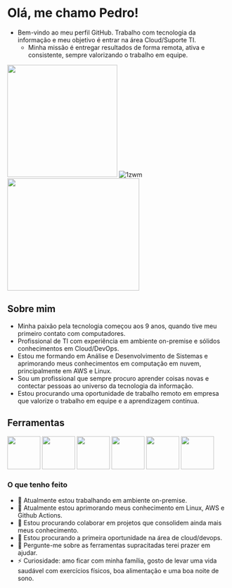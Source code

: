 # Olá, me chamo Pedro! 

- Bem-vindo ao meu perfil GitHub. Trabalho com tecnologia da informação e meu objetivo é entrar na área Cloud/Suporte TI.
  - Minha missão é entregar resultados de forma remota, ativa e consistente, sempre valorizando o trabalho em equipe.


<img src="https://media.giphy.com/media/ule4vhcY1xEKQ/giphy.gif" width='250' height='255'/> ![1zwm](https://github.com/pedr0prs/pedr0prs/assets/114702717/6f87c7fb-4c4a-496f-9720-b24e308cf6ac) <img src='https://media.giphy.com/media/WsRay6mTizlOVn3nts/giphy.gif' width='300' height='255'/> 



## Sobre mim
- Minha paixão pela tecnologia começou aos 9 anos, quando tive meu primeiro contato com computadores. 
- Profissional de TI com experiência em ambiente on-premise e sólidos conhecimentos em Cloud/DevOps.
- Estou me formando em Análise e Desenvolvimento de Sistemas e aprimorando meus conhecimentos em computação em nuvem, principalmente em AWS e Linux.
- Sou um profissional que sempre procuro aprender coisas novas e contectar pessoas ao universo da tecnologia da informação.
- Estou procurando uma oportunidade de trabalho remoto em empresa que valorize o trabalho em equipe e a aprendizagem contínua.


## Ferramentas
<img src="https://cdn.jsdelivr.net/gh/devicons/devicon/icons/linux/linux-original.svg" width="75" height="75" /> <img src="https://cdn.jsdelivr.net/gh/devicons/devicon/icons/bash/bash-original.svg" width="75" height="75"/> <img src="https://cdn.jsdelivr.net/gh/devicons/devicon/icons/python/python-original-wordmark.svg" width="75" height="75" />  <img src="https://cdn.jsdelivr.net/gh/devicons/devicon/icons/git/git-plain-wordmark.svg" width="75" height="75" /> <img src="https://cdn.jsdelivr.net/gh/devicons/devicon/icons/amazonwebservices/amazonwebservices-plain-wordmark.svg"  width="75" height="75" />           <img src="https://cdn.jsdelivr.net/gh/devicons/devicon/icons/docker/docker-original-wordmark.svg" width="75" height="75" /> 
            
          
          

### O que tenho feito 
- 🔭 Atualmente estou trabalhando em ambiente on-premise.
- 🌱 Atualmente estou aprimorando meus conhecimento em Linux, AWS e Github Actions.
- 👯 Estou procurando colaborar em projetos que consolidem ainda mais meus conhecimento.
- 🤔 Estou procurando a primeira oportunidade na área de cloud/devops.
- 💬 Pergunte-me sobre as ferramentas supracitadas terei prazer em ajudar.
- ⚡ Curiosidade: amo ficar com minha família, gosto de levar uma vida saudável com exercícios físicos, boa alimentação e uma boa noite de sono. 


